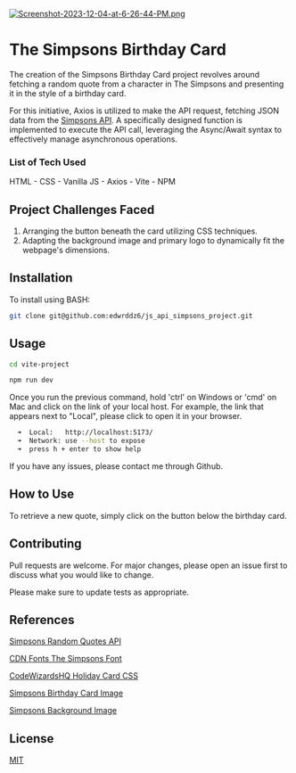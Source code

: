 [![Screenshot-2023-12-04-at-6-26-44-PM.png](https://i.postimg.cc/6py6rkZ8/Screenshot-2023-12-04-at-6-26-44-PM.png)](https://postimg.cc/gxbPdBNp)

# The Simpsons Birthday Card

The creation of the Simpsons Birthday Card project revolves around fetching a random quote from a character in The Simpsons and presenting it in the style of a birthday card.

For this initiative, Axios is utilized to make the API request, fetching JSON data from the [Simpsons API](https://thesimpsonsquoteapi.glitch.me/). A specifically designed function is implemented to execute the API call, leveraging the Async/Await syntax to effectively manage asynchronous operations.

### List of Tech Used
HTML - CSS - Vanilla JS - Axios - Vite - NPM

## Project Challenges Faced
1. Arranging the button beneath the card utilizing CSS techniques.
2. Adapting the background image and primary logo to dynamically fit the webpage's dimensions.

## Installation

To install using BASH:

```bash
git clone git@github.com:edwrddz6/js_api_simpsons_project.git
```

## Usage

```bash
cd vite-project

npm run dev
```

Once you run the previous command, hold 'ctrl' on Windows or 'cmd' on Mac and click on the link of your local host. For example, the link that appears next to "Local", please click to open it in your browser.

```bash
  ➜  Local:   http://localhost:5173/
  ➜  Network: use --host to expose
  ➜  press h + enter to show help
```

If you have any issues, please contact me through Github.

## How to Use

To retrieve a new quote, simply click on the button below the birthday card.

## Contributing

Pull requests are welcome. For major changes, please open an issue first
to discuss what you would like to change.

Please make sure to update tests as appropriate.

## References

[Simpsons Random Quotes API](https://thesimpsonsquoteapi.glitch.me/)

[CDN Fonts The Simpsons Font](https://www.cdnfonts.com/homer-simpson-revised.font)

[CodeWizardsHQ Holiday Card CSS](https://www.codewizardshq.com/html-css-tutorial-holiday-card/)

[Simpsons Birthday Card Image](https://www.etsy.com/listing/1415163213/homer-simpson-printable-greeting-card?gpla=1&gao=1&&utm_source=google&utm_medium=cpc&utm_campaign=shopping_us_e-paper_and_party_supplies-paper-greeting_cards-other&utm_custom1=_k_CjwKCAiAjrarBhAWEiwA2qWdCFRTggGSE6zIilZOhAXU9x8JMxEqcx3wJiBzktNG1MJCFm07dA7IihoCFcMQAvD_BwE_k_&utm_content=go_12563207983_123128386241_507186785941_pla-314261241547_c__1415163213_556308834&utm_custom2=12563207983&gad_source=1&gclid=CjwKCAiAjrarBhAWEiwA2qWdCFRTggGSE6zIilZOhAXU9x8JMxEqcx3wJiBzktNG1MJCFm07dA7IihoCFcMQAvD_BwE)

[Simpsons Background Image](https://417arcades.com/wallpaper-clouds-figure-background-simpsons-art-begin131920x1200/)

## License

[MIT](https://choosealicense.com/licenses/mit/)